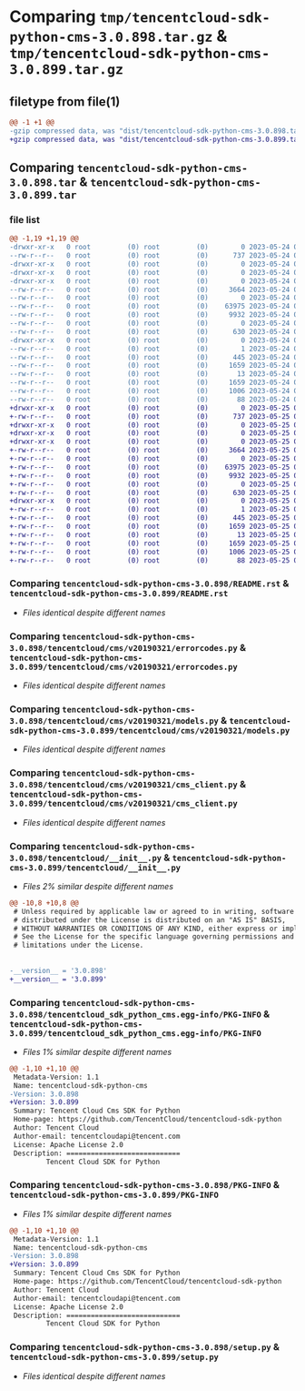 # Comparing `tmp/tencentcloud-sdk-python-cms-3.0.898.tar.gz` & `tmp/tencentcloud-sdk-python-cms-3.0.899.tar.gz`

## filetype from file(1)

```diff
@@ -1 +1 @@
-gzip compressed data, was "dist/tencentcloud-sdk-python-cms-3.0.898.tar", last modified: Wed May 24 01:53:24 2023, max compression
+gzip compressed data, was "dist/tencentcloud-sdk-python-cms-3.0.899.tar", last modified: Thu May 25 00:22:58 2023, max compression
```

## Comparing `tencentcloud-sdk-python-cms-3.0.898.tar` & `tencentcloud-sdk-python-cms-3.0.899.tar`

### file list

```diff
@@ -1,19 +1,19 @@
-drwxr-xr-x   0 root         (0) root         (0)        0 2023-05-24 01:53:24.000000 tencentcloud-sdk-python-cms-3.0.898/
--rw-r--r--   0 root         (0) root         (0)      737 2023-05-24 01:53:24.000000 tencentcloud-sdk-python-cms-3.0.898/README.rst
-drwxr-xr-x   0 root         (0) root         (0)        0 2023-05-24 01:53:24.000000 tencentcloud-sdk-python-cms-3.0.898/tencentcloud/
-drwxr-xr-x   0 root         (0) root         (0)        0 2023-05-24 01:53:24.000000 tencentcloud-sdk-python-cms-3.0.898/tencentcloud/cms/
-drwxr-xr-x   0 root         (0) root         (0)        0 2023-05-24 01:53:24.000000 tencentcloud-sdk-python-cms-3.0.898/tencentcloud/cms/v20190321/
--rw-r--r--   0 root         (0) root         (0)     3664 2023-05-24 01:53:24.000000 tencentcloud-sdk-python-cms-3.0.898/tencentcloud/cms/v20190321/errorcodes.py
--rw-r--r--   0 root         (0) root         (0)        0 2023-05-24 01:53:24.000000 tencentcloud-sdk-python-cms-3.0.898/tencentcloud/cms/v20190321/__init__.py
--rw-r--r--   0 root         (0) root         (0)    63975 2023-05-24 01:53:24.000000 tencentcloud-sdk-python-cms-3.0.898/tencentcloud/cms/v20190321/models.py
--rw-r--r--   0 root         (0) root         (0)     9932 2023-05-24 01:53:24.000000 tencentcloud-sdk-python-cms-3.0.898/tencentcloud/cms/v20190321/cms_client.py
--rw-r--r--   0 root         (0) root         (0)        0 2023-05-24 01:53:24.000000 tencentcloud-sdk-python-cms-3.0.898/tencentcloud/cms/__init__.py
--rw-r--r--   0 root         (0) root         (0)      630 2023-05-24 01:53:24.000000 tencentcloud-sdk-python-cms-3.0.898/tencentcloud/__init__.py
-drwxr-xr-x   0 root         (0) root         (0)        0 2023-05-24 01:53:24.000000 tencentcloud-sdk-python-cms-3.0.898/tencentcloud_sdk_python_cms.egg-info/
--rw-r--r--   0 root         (0) root         (0)        1 2023-05-24 01:53:24.000000 tencentcloud-sdk-python-cms-3.0.898/tencentcloud_sdk_python_cms.egg-info/dependency_links.txt
--rw-r--r--   0 root         (0) root         (0)      445 2023-05-24 01:53:24.000000 tencentcloud-sdk-python-cms-3.0.898/tencentcloud_sdk_python_cms.egg-info/SOURCES.txt
--rw-r--r--   0 root         (0) root         (0)     1659 2023-05-24 01:53:24.000000 tencentcloud-sdk-python-cms-3.0.898/tencentcloud_sdk_python_cms.egg-info/PKG-INFO
--rw-r--r--   0 root         (0) root         (0)       13 2023-05-24 01:53:24.000000 tencentcloud-sdk-python-cms-3.0.898/tencentcloud_sdk_python_cms.egg-info/top_level.txt
--rw-r--r--   0 root         (0) root         (0)     1659 2023-05-24 01:53:24.000000 tencentcloud-sdk-python-cms-3.0.898/PKG-INFO
--rw-r--r--   0 root         (0) root         (0)     1006 2023-05-24 01:53:24.000000 tencentcloud-sdk-python-cms-3.0.898/setup.py
--rw-r--r--   0 root         (0) root         (0)       88 2023-05-24 01:53:24.000000 tencentcloud-sdk-python-cms-3.0.898/setup.cfg
+drwxr-xr-x   0 root         (0) root         (0)        0 2023-05-25 00:22:58.000000 tencentcloud-sdk-python-cms-3.0.899/
+-rw-r--r--   0 root         (0) root         (0)      737 2023-05-25 00:22:58.000000 tencentcloud-sdk-python-cms-3.0.899/README.rst
+drwxr-xr-x   0 root         (0) root         (0)        0 2023-05-25 00:22:58.000000 tencentcloud-sdk-python-cms-3.0.899/tencentcloud/
+drwxr-xr-x   0 root         (0) root         (0)        0 2023-05-25 00:22:58.000000 tencentcloud-sdk-python-cms-3.0.899/tencentcloud/cms/
+drwxr-xr-x   0 root         (0) root         (0)        0 2023-05-25 00:22:58.000000 tencentcloud-sdk-python-cms-3.0.899/tencentcloud/cms/v20190321/
+-rw-r--r--   0 root         (0) root         (0)     3664 2023-05-25 00:22:58.000000 tencentcloud-sdk-python-cms-3.0.899/tencentcloud/cms/v20190321/errorcodes.py
+-rw-r--r--   0 root         (0) root         (0)        0 2023-05-25 00:22:58.000000 tencentcloud-sdk-python-cms-3.0.899/tencentcloud/cms/v20190321/__init__.py
+-rw-r--r--   0 root         (0) root         (0)    63975 2023-05-25 00:22:58.000000 tencentcloud-sdk-python-cms-3.0.899/tencentcloud/cms/v20190321/models.py
+-rw-r--r--   0 root         (0) root         (0)     9932 2023-05-25 00:22:58.000000 tencentcloud-sdk-python-cms-3.0.899/tencentcloud/cms/v20190321/cms_client.py
+-rw-r--r--   0 root         (0) root         (0)        0 2023-05-25 00:22:58.000000 tencentcloud-sdk-python-cms-3.0.899/tencentcloud/cms/__init__.py
+-rw-r--r--   0 root         (0) root         (0)      630 2023-05-25 00:22:58.000000 tencentcloud-sdk-python-cms-3.0.899/tencentcloud/__init__.py
+drwxr-xr-x   0 root         (0) root         (0)        0 2023-05-25 00:22:58.000000 tencentcloud-sdk-python-cms-3.0.899/tencentcloud_sdk_python_cms.egg-info/
+-rw-r--r--   0 root         (0) root         (0)        1 2023-05-25 00:22:58.000000 tencentcloud-sdk-python-cms-3.0.899/tencentcloud_sdk_python_cms.egg-info/dependency_links.txt
+-rw-r--r--   0 root         (0) root         (0)      445 2023-05-25 00:22:58.000000 tencentcloud-sdk-python-cms-3.0.899/tencentcloud_sdk_python_cms.egg-info/SOURCES.txt
+-rw-r--r--   0 root         (0) root         (0)     1659 2023-05-25 00:22:58.000000 tencentcloud-sdk-python-cms-3.0.899/tencentcloud_sdk_python_cms.egg-info/PKG-INFO
+-rw-r--r--   0 root         (0) root         (0)       13 2023-05-25 00:22:58.000000 tencentcloud-sdk-python-cms-3.0.899/tencentcloud_sdk_python_cms.egg-info/top_level.txt
+-rw-r--r--   0 root         (0) root         (0)     1659 2023-05-25 00:22:58.000000 tencentcloud-sdk-python-cms-3.0.899/PKG-INFO
+-rw-r--r--   0 root         (0) root         (0)     1006 2023-05-25 00:22:58.000000 tencentcloud-sdk-python-cms-3.0.899/setup.py
+-rw-r--r--   0 root         (0) root         (0)       88 2023-05-25 00:22:58.000000 tencentcloud-sdk-python-cms-3.0.899/setup.cfg
```

### Comparing `tencentcloud-sdk-python-cms-3.0.898/README.rst` & `tencentcloud-sdk-python-cms-3.0.899/README.rst`

 * *Files identical despite different names*

### Comparing `tencentcloud-sdk-python-cms-3.0.898/tencentcloud/cms/v20190321/errorcodes.py` & `tencentcloud-sdk-python-cms-3.0.899/tencentcloud/cms/v20190321/errorcodes.py`

 * *Files identical despite different names*

### Comparing `tencentcloud-sdk-python-cms-3.0.898/tencentcloud/cms/v20190321/models.py` & `tencentcloud-sdk-python-cms-3.0.899/tencentcloud/cms/v20190321/models.py`

 * *Files identical despite different names*

### Comparing `tencentcloud-sdk-python-cms-3.0.898/tencentcloud/cms/v20190321/cms_client.py` & `tencentcloud-sdk-python-cms-3.0.899/tencentcloud/cms/v20190321/cms_client.py`

 * *Files identical despite different names*

### Comparing `tencentcloud-sdk-python-cms-3.0.898/tencentcloud/__init__.py` & `tencentcloud-sdk-python-cms-3.0.899/tencentcloud/__init__.py`

 * *Files 2% similar despite different names*

```diff
@@ -10,8 +10,8 @@
 # Unless required by applicable law or agreed to in writing, software
 # distributed under the License is distributed on an "AS IS" BASIS,
 # WITHOUT WARRANTIES OR CONDITIONS OF ANY KIND, either express or implied.
 # See the License for the specific language governing permissions and
 # limitations under the License.
 
 
-__version__ = '3.0.898'
+__version__ = '3.0.899'
```

### Comparing `tencentcloud-sdk-python-cms-3.0.898/tencentcloud_sdk_python_cms.egg-info/PKG-INFO` & `tencentcloud-sdk-python-cms-3.0.899/tencentcloud_sdk_python_cms.egg-info/PKG-INFO`

 * *Files 1% similar despite different names*

```diff
@@ -1,10 +1,10 @@
 Metadata-Version: 1.1
 Name: tencentcloud-sdk-python-cms
-Version: 3.0.898
+Version: 3.0.899
 Summary: Tencent Cloud Cms SDK for Python
 Home-page: https://github.com/TencentCloud/tencentcloud-sdk-python
 Author: Tencent Cloud
 Author-email: tencentcloudapi@tencent.com
 License: Apache License 2.0
 Description: ============================
         Tencent Cloud SDK for Python
```

### Comparing `tencentcloud-sdk-python-cms-3.0.898/PKG-INFO` & `tencentcloud-sdk-python-cms-3.0.899/PKG-INFO`

 * *Files 1% similar despite different names*

```diff
@@ -1,10 +1,10 @@
 Metadata-Version: 1.1
 Name: tencentcloud-sdk-python-cms
-Version: 3.0.898
+Version: 3.0.899
 Summary: Tencent Cloud Cms SDK for Python
 Home-page: https://github.com/TencentCloud/tencentcloud-sdk-python
 Author: Tencent Cloud
 Author-email: tencentcloudapi@tencent.com
 License: Apache License 2.0
 Description: ============================
         Tencent Cloud SDK for Python
```

### Comparing `tencentcloud-sdk-python-cms-3.0.898/setup.py` & `tencentcloud-sdk-python-cms-3.0.899/setup.py`

 * *Files identical despite different names*

